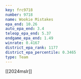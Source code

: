 ```yaml
---
key: frc9718
number: 9718
name: Wookie Mistakes
epa_end: 10.26
auto_epa_end: 3.4
teleop_epa_end: 5.37
endgame_epa_end: 1.49
winrate: 0.4167
district_epa_rank: 1177
district_epa_percentile: 0.3465
type: Team
---
```

[[2024mslr]]

